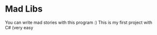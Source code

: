 # Mad Libs
You can write mad stories with this program :)
This is my first project with C# (very easy
